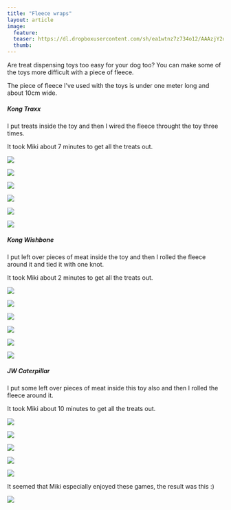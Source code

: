 ```yaml
---
title: "Fleece wraps"
layout: article
image:
  feature:
  teaser: https://dl.dropboxusercontent.com/sh/ea1wtnz7z734o12/AAAzjY2dJJR3OrHeSbMf3-yMa/aktivointi/fleecekiepit/DS06648-245px.jpg
  thumb:
---
```


Are treat dispensing toys too easy for your dog too? You can make some of the toys more difficult with a piece of fleece.

The piece of fleece I've used with the toys is under one meter long and about 10cm wide.

##### Kong Traxx

I put treats inside the toy and then I wired the fleece throught the toy three times.

It took Miki about 7 minutes to get all the treats out.

[![](https://dl.dropboxusercontent.com/sh/ea1wtnz7z734o12/AADeYH4RPtEBrFt-ONdgPitZa/aktivointi/fleecekiepit/DS06309-800px.jpg)](https://dl.dropboxusercontent.com/sh/ea1wtnz7z734o12/AAB-CNCeQBI0YPiRBxHRzgzda/aktivointi/fleecekiepit/DS06309.jpg)

[![](https://dl.dropboxusercontent.com/sh/ea1wtnz7z734o12/AACtL4YhDVR8tONMRcYd9tMha/aktivointi/fleecekiepit/DS06342-800px.jpg)](https://dl.dropboxusercontent.com/sh/ea1wtnz7z734o12/AADMfi2qKdq7gC-KCz-uLWeIa/aktivointi/fleecekiepit/DS06342.jpg)

[![](https://dl.dropboxusercontent.com/sh/ea1wtnz7z734o12/AADrZ7MGrAUwuyk06EggNd87a/aktivointi/fleecekiepit/DS06506-800px.jpg)](https://dl.dropboxusercontent.com/sh/ea1wtnz7z734o12/AABAlxTsmHZC12eEW7Satktqa/aktivointi/fleecekiepit/DS06506.jpg)

[![](https://dl.dropboxusercontent.com/sh/ea1wtnz7z734o12/AAD3-pPBBv4bmldatbgMzZj8a/aktivointi/fleecekiepit/DS06648-800px.jpg)](https://dl.dropboxusercontent.com/sh/ea1wtnz7z734o12/AACJLmcbKYV-PZyxew_GPmtga/aktivointi/fleecekiepit/DS06648.jpg)

[![](https://dl.dropboxusercontent.com/sh/ea1wtnz7z734o12/AAC2AxXSH9inxgHKrU4Cffcca/aktivointi/fleecekiepit/DS06750-800px.jpg)](https://dl.dropboxusercontent.com/sh/ea1wtnz7z734o12/AABmegw-_bzyXK87wE1BhovDa/aktivointi/fleecekiepit/DS06750.jpg)

[![](https://dl.dropboxusercontent.com/sh/ea1wtnz7z734o12/AAC1e6K2TuBi-0-EOkWoGiZ7a/aktivointi/fleecekiepit/DS06308-800px.jpg)](https://dl.dropboxusercontent.com/sh/ea1wtnz7z734o12/AABpZMNxMuMuM9s1e2uoIuwsa/aktivointi/fleecekiepit/DS06308.jpg)

##### Kong Wishbone

I put left over pieces of meat inside the toy and then I rolled the fleece around it and tied it with one knot.

It took Miki about 2 minutes to get all the treats out.

[![](https://dl.dropboxusercontent.com/sh/ea1wtnz7z734o12/AAC6OrW_Y3XnKutmuTnqRHjZa/aktivointi/fleecekiepit/DS06853-800px.jpg)](https://dl.dropboxusercontent.com/sh/ea1wtnz7z734o12/AABB39vAeR3KQUauEz9U59Q_a/aktivointi/fleecekiepit/DS06853.jpg)

[![](https://dl.dropboxusercontent.com/sh/ea1wtnz7z734o12/AADQNwBTbrzTttU0MWcmQ1R9a/aktivointi/fleecekiepit/DS06895-800px.jpg)](https://dl.dropboxusercontent.com/sh/ea1wtnz7z734o12/AACKb9ekiWpB0HodMMNrKXZna/aktivointi/fleecekiepit/DS06895.jpg)

[![](https://dl.dropboxusercontent.com/sh/ea1wtnz7z734o12/AAAV21n8ciKp_iSA8KdsUAKfa/aktivointi/fleecekiepit/DS06947-800px.jpg)](https://dl.dropboxusercontent.com/sh/ea1wtnz7z734o12/AACxrGJoKFgfOSwOcikD6lEea/aktivointi/fleecekiepit/DS06947.jpg)

[![](https://dl.dropboxusercontent.com/sh/ea1wtnz7z734o12/AABBaDE_A8-2_uBTPP9EaDsNa/aktivointi/fleecekiepit/DS06962-800px.jpg)](https://dl.dropboxusercontent.com/sh/ea1wtnz7z734o12/AACU7-MwvoGFdjL5OIgp2-IHa/aktivointi/fleecekiepit/DS06962.jpg)

[![](https://dl.dropboxusercontent.com/sh/ea1wtnz7z734o12/AABOGuHwCoX0S77aA2mPzLeJa/aktivointi/fleecekiepit/DS07003-800px.jpg)](https://dl.dropboxusercontent.com/sh/ea1wtnz7z734o12/AAC8v2o6WIErKFYhT4dJBp3fa/aktivointi/fleecekiepit/DS07003.jpg)

[![](https://dl.dropboxusercontent.com/sh/ea1wtnz7z734o12/AACbGIXy9peOwhKxEbroCovba/aktivointi/fleecekiepit/DS06850-800px.jpg)](https://dl.dropboxusercontent.com/sh/ea1wtnz7z734o12/AADQ53US0itUsZ0HJuVD9OG1a/aktivointi/fleecekiepit/DS06850.jpg)

##### JW Caterpillar

I put some left over pieces of meat inside this toy also and then I rolled the fleece around it.

It took Miki about 10 minutes to get all the treats out.

[![](https://dl.dropboxusercontent.com/sh/ea1wtnz7z734o12/AADzHx9MTIAsVGG0hrQDSFwTa/aktivointi/fleecekiepit/DS06777-800px.jpg)](https://dl.dropboxusercontent.com/sh/ea1wtnz7z734o12/AAB3d0U0-UBd_CjYZuq0aGD1a/aktivointi/fleecekiepit/DS06777.jpg)

[![](https://dl.dropboxusercontent.com/sh/ea1wtnz7z734o12/AACLOvk9Yb9PLXrqbY3hwRbTa/aktivointi/fleecekiepit/DS06789-800px.jpg)](https://dl.dropboxusercontent.com/sh/ea1wtnz7z734o12/AAB53E8JMGjmOK5FWmthMuQla/aktivointi/fleecekiepit/DS06789.jpg)

[![](https://dl.dropboxusercontent.com/sh/ea1wtnz7z734o12/AAA0jwkpAt9kgFo5uv5Ht5L5a/aktivointi/fleecekiepit/DS06805-800px.jpg)](https://dl.dropboxusercontent.com/sh/ea1wtnz7z734o12/AAA_MIy9s6tnzLg62P2YNRCOa/aktivointi/fleecekiepit/DS06805.jpg)

[![](https://dl.dropboxusercontent.com/sh/ea1wtnz7z734o12/AAB8_8vVUSOwkDHYjQ5qPHMpa/aktivointi/fleecekiepit/DS06827-800px.jpg)](https://dl.dropboxusercontent.com/sh/ea1wtnz7z734o12/AACkjODBxZFbGF2dpZ5jqa6Ba/aktivointi/fleecekiepit/DS06827.jpg)

[![](https://dl.dropboxusercontent.com/sh/ea1wtnz7z734o12/AABM4Kzz-Imvs7LJb9hgAnHWa/aktivointi/fleecekiepit/DS06775-800px.jpg)](https://dl.dropboxusercontent.com/sh/ea1wtnz7z734o12/AACyYfJqU6rUjI1WzCfgRhQ_a/aktivointi/fleecekiepit/DS06775.jpg)

It seemed that Miki especially enjoyed these games, the result was this :)

[![](https://dl.dropboxusercontent.com/sh/ea1wtnz7z734o12/AAAwU-PZnBSnjqgbJuMZko4Xa/aktivointi/fleecekiepit/DS06839-800px.jpg)](https://dl.dropboxusercontent.com/sh/ea1wtnz7z734o12/AADsPY2ns62W6iNRHdPtq3X7a/aktivointi/fleecekiepit/DS06839.jpg)

